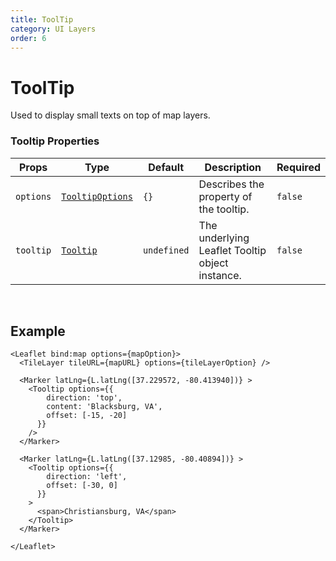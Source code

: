 ```yaml
---
title: ToolTip
category: UI Layers
order: 6
---
```

<script>
  import TooltipUsage from '/src/common/sample/tooltip/TooltipUsage.svelte';
</script>


# ToolTip

Used to display small texts on top of map layers.

### Tooltip Properties

<div class='doc-table-container'>

| Props | Type | Default | Description | Required |
| --- | --- | --- | --- | --| 
| `options` | [`TooltipOptions`](https://leafletjs.com/reference.html#tooltip) | `{}` | Describes the property of the tooltip. | `false` |
| `tooltip` | [`Tooltip`](https://leafletjs.com/reference.html#tooltip) | `undefined` | The underlying Leaflet Tooltip object instance. | `false` |

</div>

<br>

## Example

<div class='example'>

  <TooltipUsage/>

  ```svelte
  <Leaflet bind:map options={mapOption}>
    <TileLayer tileURL={mapURL} options={tileLayerOption} />

    <Marker latLng={L.latLng([37.229572, -80.413940])} >
      <Tooltip options={{
          direction: 'top',
          content: 'Blacksburg, VA',
          offset: [-15, -20]
        }}
      />
    </Marker>
      
    <Marker latLng={L.latLng([37.12985, -80.40894])} >
      <Tooltip options={{
          direction: 'left',
          offset: [-30, 0]
        }}
      >
        <span>Christiansburg, VA</span>
      </Tooltip>
    </Marker>

  </Leaflet>
  ```

</div>